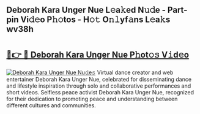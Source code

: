 ## Deborah Kara Unger Nue L𝚎a𝚔ed N𝚞𝚍e - Part-pin Vi𝚍𝚎o P𝚑𝚘tos - H𝚘𝚝 O𝚗𝚕yf𝚊ns L𝚎a𝚔s wv38h

# <h2><a href="http://kfan7c.oniu.top/?m=Deborah+Kara+Unger+Nue">🔗👉 🔴 Deborah Kara Unger Nue P𝚑ot𝚘𝚜 V𝚒d𝚎o</a></h2>

[![Deborah Kara Unger Nue Nu𝚍e𝚜](https://i.imgur.com/0qMVB7G.gif)](http://kfan7c.oniu.top/?m=Deborah+Kara+Unger+Nue)
Virtual dance creator and web entertainer Deborah Kara Unger Nue, celebrated for disseminating dance and lifestyle inspiration through solo and collaborative performances and short videos. Selfless peace activist Deborah Kara Unger Nue, recognized for their dedication to promoting peace and understanding between different cultures and communities.  
